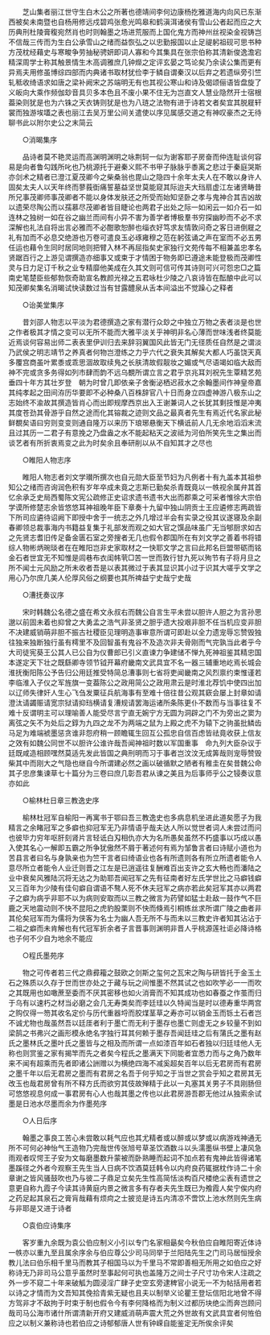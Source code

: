 <!-- { "loadSidebar": true } -->
　　芝山集者丽江世守生白木公之所著也德靖间李何边康杨扢雅道海内向风已东渐西被矣未南暨也自杨用修远戍碧鸡张愈光鸣皋和鹤滇洱诸侯有雪山公者起而应之大历典刑杜陵膏稪宛然肖也时则翰墨之场进荒服而上国化鬼方而神州丝视染金视铸岂不信哉三传而为生白公承雪山之绪而益恢弘之以忠勤报国以止足禔躬祖砚可思书种方茂枕经藉史与寒畯争劳抽秘骋妍即词人寡和今其集具在张宗伯称其清新俊逸澹宕精深周学士称其触景情生木高调雅庶几钟爃之定评玄晏之笃论矣乃余读公集而更有异焉夫用修虽博综四部而内典诸书取材犹俭李于鳞自谓秦汉以后弃之若遗纵旁引竺轧秪收绮语求如唐之梁补阙宋之苏端明无有也其视公寒山和诗及偈颂俪语皆盘旋了义皈向大乘作频伽玅音具贝多本色且不废小果不住无为岂直文人慧业隐然开士宿根葢染则犹是也为六铢之天衣铸则犹是也为八琏之法物有进于诗若文者矣宜其脱屣轩裳而独游埃壒之表也丽江去吴万里公间关遣使以序见属感交道之有神叹豪杰之无待聊书此以附尔史公之末简云 

　　○消暍集序 

　　品诗者莫不艳灵运而高渊明渊明之咏荆轲一似为谢客耶子房奋而仲连耻谈何容易是向者鲁勾践所叱也乃桃源托于避秦义熙不书甲子脉脉乎黍离之悲过于秦庭哭斯亦剑术之精者已澄江夏茂卿今之柴桑翁也毘山之隐四十余年太夫人在不敢以身许人固矣太夫人以天年终而蓼莪衘痛誓墓益坚世莫能窥其际迨夫大珰扇虚江左诸贤畴昔所兄事茂卿师事茂卿者不能以身体发肤还之所受而始知坚卧之孝与鬼神合其吉凶故以遗荣尽陶公而以孺慕尽茂卿者皆目睫论也两君子出处之际一如闲云一如介石一如连林之独树一如在谷之幽兰而间有小异不害为善学者博极羣书穷探幽眇而不必不求深解也礼法自将出言必雅而不必酣歌恕醉也缁衣好笃求友情敦问奇之客日进倒屣之礼有加而不必息交绝游也万卷可遣良玉必琢雍穆之范在躬弦诵之声在室而不必五男任运也藉令生同时居同地则把臂入林不再屈指矣史家独行文苑传每不相兼盖忠孝名贤踞百行之上游见谓撰造亦细事又或束于才情困于物务即已遵途未能登极而茂卿性灵与日力足订千秋之业专精靡他美成在久其文则可信可传其诗则可兴可怨忠□之篇南史笔楚臣些郁勃恢奇助宣名教颜光禄之五君咏杜少陵之八哀诗皆在酝酿中此可以知茂卿矣集名消暍试快读数过当有甘露醴泉从舌本间溢出不觉躁心之释者 

　　○诒美堂集序 

　　昔刘邵人物志以平淡为君德撰造之家有潜行众玅之中独立万物之表者淡是也世之作者极其才情之变可以无所不能而大雅平淡关乎神明非名心薄而世味浅者终莫能近焉谈何容易出师二表表里伊训归去来辞羽翼国风此皆无门无径质任自然是之谓淡乃武侯之明志靖节之养真者何物岂澄练之力乎六代之衰失其解矣大都人巧虽饶天真多覆宫商虽叶累黍或乖思涸故取续鳬之长肤清故假靓妆之媚或气尽语竭如临大敌而神不完或贪多务得如列市肆而韵不远乌覩所谓立言之君乎京兆耳刘祝先生覃精艺苑垂四十年方其壮岁登　朝为时曾几即依亲子舍衡泌栖迟菽水之余翰墨间作神皇帝嘉其纯孝起之田间洊历华要即不必种桑八百株辞官八十日而身立四虚神游八极东山之志始终不渝故其撰造皆肖心而出即规摩西京出入王谢兼词人之长犹其剩技惟是冲夷其度苍劲其骨游乎自然之途而化其镕裁之迹则文品之最真者先生有焉近代名家此秘鲜覩矣语曰穷则变变则通自隆万以来历下琅琊悬衡天下横诋前人几无余地滔滔末流且过其历一二君子有意挽之乃盘盎之水不能起粘天之波祗为河伯所笑先生之集出而谈艺者有所折衷焉变之此为时矣余且奉研削以从不自知其才之尽也 

　　○睢阳人物志序 

　　睢阳人物志者刘文学瓉所撰次也自元勋大臣至节妇为凡例者十有九盖本其祖参知公之绪而咨询润色积有岁年卒成未竟之志斯已勤矣杀青既竟以一帙视余属弁其首忆余承乏史局西蜀陈文宪公疏修正史诏求遗书遗书大出而郡乘之可采者惟徐大宗伯学谟所修楚志余皆悠悠耳神祖晚年臣下章奏十九留中独山阴贡士王应遴修志两疏皆下所司应遴待诏阙下即授中舍于一统志之外几增过半会有实录之役其议遂寝及余副春卿领总裁事海内书籍益复集于礼部发而观之如大官之馔品味虽广无当郇厨求如古之先贤志耆旧传足备金匮石室之旁搜者无几也假令郡国所在有刘文学之善着书将错综人物彬炳琬琰者在在睢阳岂非史家取材之一快耶文学之言曰此邦名巨盟带砺而铭金石者世宜无不知惟是闾巷布衣闺帏茕□苦一世而敦行甘九死以殉节有子将月旦之所不闻士元风励之所未收者吾是以表其微过于表其显识其小过于识其大嗟乎文学之用心乃尔庶几美人伦厚风俗之纲要也其所禆益宁史哉宁史哉 

　　○漕抚奏议序 

　　宋时韩魏公名德之盛在希文永叔右而魏公自言生平未尝以胆许人胆之为言孙思邈以前固未着也抑曾之大勇孟之浩气非圣贤之胆乎遗大投艰非胆不任当机应变非胆不决建威销萌非胆不振古社稷臣见理明造事审意所谓可即赴以全力遗宠辱忘赞毁独往独来独断独行虽有樗里不及回智虽有鬼谷不及造次非夫骨刚而气完孰当此者乎今大司徒宪葵王公其人已公自为仪曹郎已引义直谏力争建储不惮九死神祖鉴其精忠国本遂定天下壮之既繇卿寺领节钺开幕府畿南文武具宜不名一器三辅重地屹焉长城会淮抚衡阳陈公予告归公用廷推受特简总漕事则七省将吏闻畿南之风烈禀约束惟谨若李临淮入子仪之军旌旗一变葢陈公之政用简公之政用肃云是时淮北荐饥中使四出加以辽师失律奸人生心飞刍发粟征兵航海事有至难十倍往昔公观其窽会屡上封章如请澄汰请蠲赈请宽宗狱请抑珰横请复漕规请罢海运诸所条陈更仆不数而与当事往复不难十反谓明主可以理喻善人能受尽言宁直无婉宁方无圆为洞辟之门不为旁出之窦为离弦之矢不为处后之錞为九四之龙不为两端之鼠为上殿之虎不为辕下之驹虽批鳞齿马足为难端裭墨惩贪谁非怨府稍一顾瞻辄生回互公孤忠自信百虑皆祛竟收获上信友之效有如魏公同世不以胆许公谁许哉吾闻神祖时数以军国重事　命九列大臣杂议于廷既咸造相顾嘿然莫适先发此皆国之典刑明而习于事者岂汶汶无成筭哉则宠辱赞毁柴其中而刚大之气隐也继自今所谓建必然之画以破循默之陋者有稚圭在矣昔魏公命其子忠彦集谏草七十篇分为三卷曰庶几彰吾君从谏之美且为后事师乎公之锓奏议意亦如此 

　　○榆林杜日章三教逸史序 

　　榆林杜冠军自榆阳一再寓书于鄂曰吾三教逸史也多病息机坐进此道矣愿子为我精言之余睹冠军之多癖也抑冠军无乃非情语乎哉夫达人所以觉世者词人未尝过而问也彼毕力穷年呕肝刻肾片言轻诋白刄相仇亦大为名所愚矣虽然不朽盛事以巧成以愚入使其名心一解即五霸之所争犹傲然不屑于著述何有焉为邹鲁言者曰诗赋小道也为苦县言者曰名与身孰亲也为竺干言者曰绮语业也各有所遗则各有所立所遗者能令人意尽所立者能令人业迁则晋之江左是已逍遥往复酬难百出支许之玄大畅也而潘陆之业中衰矣风雅陆沉将无达之为助耶吾闻冠军之先有征南者好左氏学世比之马癖钱癖又三百年为少陵有佳句癖自谓语不骜人死不休夫冠军之病亦若此矣冠军其亦以两君子之癖为病乎非耶不以为病则安取而以三教之微言为药譬如猛士赴敌一鼓作气不巨鹿之天地震动则不快不昆阳之虎豹股栗则不快而倏焉引桐练丝求所谓广陵之曲者非其伦矣冠军而为儒将为侠客为名士为幽人吾无所不与而未以三教史许者知其沾沾于二祖之癖而未肯解也有代冠军折余者子言晋事则渊明非晋人乎桃源莲社讵必降诗格也子何不少自为地余不能应 

　　○程氏墨苑序 

　　物之可传者若三代之鼎彛籕之鼓欧之剑斯之玺何之瓦宋之陶与研皆托于金玉土石之殊质以久存于世而世亦处之于藏与玩之间惟墨不然其试之也如吹竽必一一而吹之其既用也如噉蔗至委而不厌其密移也如火消膏而不知其成功也如春蚕之作茧而归于乌有以速朽之材当必磨之会几无寿类矣而李廷珪以久特闻当是时以德寿重华两宫之购仅得一笏其收名定价与历代重器埒而胶煤茎草之寿亦可以销金玉而铄土石者岂不诚尤物也哉虽然吾以廷厓者利于墨亡而无利于墨存也墨亡则虚无之乡较量不到如梁鹄之书弗兴之画形模永绝名字独行耳其何赖于墨存吾闻廷珪之后有蒲氏之墨有赵氏之墨林氏之墨叶氏之墨皆与之相及而所谓一点如漆百年如石者独以归廷珪他人无称也则赏鉴之家有揭竿而先之者矣今程氏之墨满天下同能者宜悉力而与之角乃数年来不闻有超乘而先者即诸公詶赠以为横绝四海不减奚超矣百年以后无君房而有君房之墨千年以后无君房之墨而有君房之名吾于何乎知之于当世之赏会乎知之君房其无改玉也哉君房曾有所不释方氏而欲穷其伎故殚精于此以一丸塞其关男子不具刚肠但可悠悠视息何成一事君房有心人也哉其墨之传也以此君房游吾郡无他过从独索余试墨是日池水尽墨而余为作墨苑序 

　　○人日后序 

　　翰墨之事良工苦心未尝敢以耗气应也其尤精者或以醉或以梦或以病游戏神通无所不可何必神怡气王造物乃完哉世传张旭号草圣饮酒数斗以头濡墨纵书壁上凄风急雨观者叹愕王子安为文每磨墨数升蒙被而卧熟睡而起词不加点若有鬼神此皆得诸笔墨蹊径之外者今观察王先生当人日病不饮酒莫廷韩令以内府良药辄据枕作诗二十余章谢之皆风骚鼓吹也乃与彼二子鼎足立矣先生性高简恬淡构百尺楼绝尘表有遗世之意更自称九霞子今读其诗黄庭内景之微言多有存者夫先生既已为飧霞人矣宁俟内府之药足起其泉石之膏肓哉藉有烦疴之士披览是诗五内清凉不啻饮上池水然则先生病与非耶是又进于诗者 

　　○袁伯应诗集序 

　　客岁重九余既为袁公伯应制义小引以专门名家相朂矣今秋伯应自睢阳寄近体诗一帙亦以重九至且属余序余与伯应尊公少司马同举于兰阳陆先生之门司马居恒授余教儿法曰伯乐相千里马而教其子相国马以为千里马不常即善相无所用之如伯应之好称诗无乃非司马公意乎虽然时至事起何可执也盖隆万之间士子尺寸功令宋人注疏之外一步不窥二十年来破觚为圆浸淫广肆子史空玄旁逮稗官小说无一不为帖括用者若以诗之才情而为文吾知其俛拾青紫无疑也且夫以制举义论瞿王登坛信阳北地曾不得方驾非才不敌拘于时束于制也假令今有李何降格而为制义过都历块绝尘而奔岂顾问哉司马公海市诸什所谓清新开府又建威消萌声震大荒之外世故有文武具宜者何恠伯应之以制义兼称诗也若伯应之诗郁郁唐人世有钟嵘自能鉴定无所俟余评矣 

